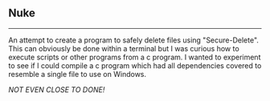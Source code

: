 ## Nuke
---

An attempt to create a program to safely delete files using "Secure-Delete".
This can obviously be done within a terminal but I was curious how to execute scripts or other programs from a c program.
I wanted to experiment to see if I could compile a c program which had all dependencies covered to resemble a single file to use on Windows.

*NOT EVEN CLOSE TO DONE!*


